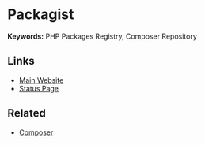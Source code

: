 # Packagist

**Keywords:** PHP Packages Registry, Composer Repository

## Links

- [Main Website](https://packagist.org)
- [Status Page](https://status.packagist.com)

## Related

- [Composer](/composer/README.md)
